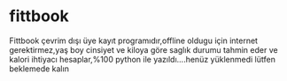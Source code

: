 # fittbook
Fittbook çevrim dışı üye kayıt programıdır,offline oldugu için internet gerektirmez,yaş boy cinsiyet ve kiloya göre saglık durumu tahmin eder ve kalori ihtiyacı hesaplar,%100 python ile yazıldı....henüz yüklenmedi lütfen beklemede kalın
